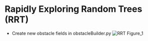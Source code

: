 # Rapidly Exploring Random Trees (RRT)
- Create new obstacle fields in obstacleBuilder.py
![RRT Figure_1](https://github.com/jrcleeman/RRT/assets/68918687/cbe93b08-c18c-44c6-899b-112481ee3139)
